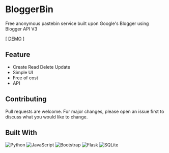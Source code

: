# BloggerBin

Free anonymous pastebin service built upon Google's Blogger using Blogger API V3

[ [DEMO](https://draculabin.blogspot.com/) ]

## Feature

- Create Read Delete Update
- Simple UI
- Free of cost
- API

## Contributing

Pull requests are welcome. For major changes, please open an issue first to discuss what you would like to change.

## Built With

![Python](https://img.shields.io/badge/python-3670A0?style=for-the-badge&logo=python&logoColor=ffdd54) ![JavaScript](https://img.shields.io/badge/javascript-%23323330.svg?style=for-the-badge&logo=javascript&logoColor=%23F7DF1E) ![Bootstrap](https://img.shields.io/badge/bootstrap-%23563D7C.svg?style=for-the-badge&logo=bootstrap&logoColor=white) ![Flask](https://img.shields.io/badge/flask-%23000.svg?style=for-the-badge&logo=flask&logoColor=white) ![SQLite](https://img.shields.io/badge/sqlite-%2307405e.svg?style=for-the-badge&logo=sqlite&logoColor=white)
